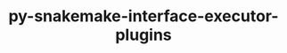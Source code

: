 ---
title: "py-snakemake-interface-executor-plugins"
layout: cache
categories: [package, develop-2025-01-12]
meta: {"versions": ["9.3.2"], "compilers": ["gcc@=7.3.1"], "oss": ["amzn2"], "platforms": ["linux"], "targets": ["aarch64", "x86_64_v3"], "stacks": ["aws-isc", "aws-isc-aarch64", "root"], "num_specs": 2, "num_specs_by_stack": {"root": 2, "aws-isc-aarch64": 1, "aws-isc": 1}}
spec_details: [{"hash": "cqwujazsrzedovcz7pcrpvyqvlx3bh35", "compiler": "gcc@=7.3.1", "versions": ["9.3.2"], "os": "amzn2", "platform": "linux", "target": "aarch64", "variants": ["build_system=python_pip"], "stacks": ["root", "aws-isc-aarch64"], "size": "-", "tarball": "https://binaries.spack.io/develop-2025-01-12/build_cache/linux-amzn2-aarch64/gcc-7.3.1/py-snakemake-interface-executor-plugins-9.3.2/linux-amzn2-aarch64-gcc-7.3.1-py-snakemake-interface-executor-plugins-9.3.2-cqwujazsrzedovcz7pcrpvyqvlx3bh35.spack"}, {"hash": "czwhx4mael6vzyep5xlowwa3frgdfomr", "compiler": "gcc@=7.3.1", "versions": ["9.3.2"], "os": "amzn2", "platform": "linux", "target": "x86_64_v3", "variants": ["build_system=python_pip"], "stacks": ["aws-isc", "root"], "size": "-", "tarball": "https://binaries.spack.io/develop-2025-01-12/build_cache/linux-amzn2-x86_64_v3/gcc-7.3.1/py-snakemake-interface-executor-plugins-9.3.2/linux-amzn2-x86_64_v3-gcc-7.3.1-py-snakemake-interface-executor-plugins-9.3.2-czwhx4mael6vzyep5xlowwa3frgdfomr.spack"}]
---